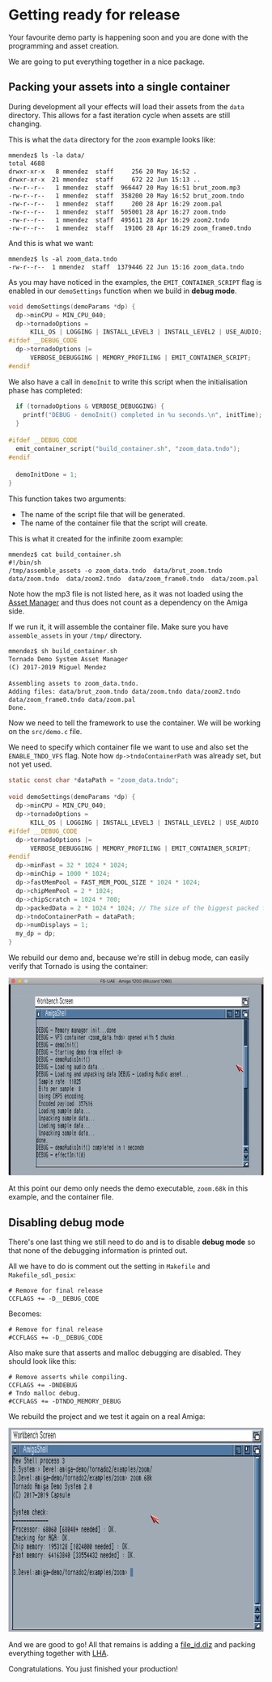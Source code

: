 Getting ready for release
=============

Your favourite demo party is happening soon and you are done with the programming and asset creation.

We are going to put everything together in a nice package.

Packing your assets into a single container
-------------------------

During development all your effects will load their assets from the ```data``` directory. This allows for a fast iteration cycle when assets are still changing.

This is what the ```data``` directory for the ```zoom``` example looks like:

```
mmendez$ ls -la data/
total 4688
drwxr-xr-x   8 mmendez  staff     256 20 May 16:52 .
drwxr-xr-x  21 mmendez  staff     672 22 Jun 15:13 ..
-rw-r--r--   1 mmendez  staff  966447 20 May 16:51 brut_zoom.mp3
-rw-r--r--   1 mmendez  staff  358200 20 May 16:52 brut_zoom.tndo
-rw-r--r--   1 mmendez  staff     200 28 Apr 16:29 zoom.pal
-rw-r--r--   1 mmendez  staff  505001 28 Apr 16:27 zoom.tndo
-rw-r--r--   1 mmendez  staff  495611 28 Apr 16:29 zoom2.tndo
-rw-r--r--   1 mmendez  staff   19106 28 Apr 16:29 zoom_frame0.tndo
```

And this is what we want:

```
mmendez$ ls -al zoom_data.tndo 
-rw-r--r--  1 mmendez  staff  1379446 22 Jun 15:16 zoom_data.tndo
```

As you may have noticed in the examples, the ```EMIT_CONTAINER_SCRIPT``` flag is enabled in our ```demoSettings``` function when we build in **debug mode**.

```c
void demoSettings(demoParams *dp) {
  dp->minCPU = MIN_CPU_040;
  dp->tornadoOptions =
      KILL_OS | LOGGING | INSTALL_LEVEL3 | INSTALL_LEVEL2 | USE_AUDIO;
#ifdef __DEBUG_CODE
  dp->tornadoOptions |=
      VERBOSE_DEBUGGING | MEMORY_PROFILING | EMIT_CONTAINER_SCRIPT;
#endif
```

We also have a call in ```demoInit``` to write this script when the initialisation phase has completed:

```c
  if (tornadoOptions & VERBOSE_DEBUGGING) {
    printf("DEBUG - demoInit() completed in %u seconds.\n", initTime);
  }

#ifdef __DEBUG_CODE
  emit_container_script("build_container.sh", "zoom_data.tndo");
#endif

  demoInitDone = 1;
}
```

This function takes two arguments:
* The name of the script file that will be generated.
* The name of the container file that the script will create.

This is what it created for the infinite zoom example:

```
mmendez$ cat build_container.sh
#!/bin/sh
/tmp/assemble_assets -o zoom_data.tndo  data/brut_zoom.tndo  data/zoom.tndo  data/zoom2.tndo  data/zoom_frame0.tndo  data/zoom.pal 
```

Note how the mp3 file is not listed here, as it was not loaded using the [Asset Manager](AssetManager.md) and thus does not count as a dependency on the Amiga side.

If we run it, it will assemble the container file. Make sure you have ```assemble_assets``` in your ```/tmp/``` directory.

```
mmendez$ sh build_container.sh
Tornado Demo System Asset Manager
(C) 2017-2019 Miguel Mendez

Assembling assets to zoom_data.tndo.
Adding files: data/brut_zoom.tndo data/zoom.tndo data/zoom2.tndo data/zoom_frame0.tndo data/zoom.pal 
Done.
```

Now we need to tell the framework to use the container. We will be working on the ```src/demo.c``` file. 

We need to specify which container file we want to use and also set the ```ENABLE_TNDO_VFS``` flag. Note how ```dp->tndoContainerPath``` was already set, but not yet used.

```c
static const char *dataPath = "zoom_data.tndo";

void demoSettings(demoParams *dp) {
  dp->minCPU = MIN_CPU_040;
  dp->tornadoOptions =
      KILL_OS | LOGGING | INSTALL_LEVEL3 | INSTALL_LEVEL2 | USE_AUDIO | ENABLE_TNDO_VFS;
#ifdef __DEBUG_CODE
  dp->tornadoOptions |=
      VERBOSE_DEBUGGING | MEMORY_PROFILING | EMIT_CONTAINER_SCRIPT;
#endif
  dp->minFast = 32 * 1024 * 1024;
  dp->minChip = 1000 * 1024;
  dp->fastMemPool = FAST_MEM_POOL_SIZE * 1024 * 1024;
  dp->chipMemPool = 2 * 1024;
  dp->chipScratch = 1024 * 700;
  dp->packedData = 2 * 1024 * 1024; // The size of the biggest packed file.
  dp->tndoContainerPath = dataPath;
  dp->numDisplays = 1;
  my_dp = dp;
}


```

We rebuild our demo and, because we're still in debug mode, can easily verify that Tornado is using the container:

![vfs_container](img/vfs_container.png "vfs_container")

At this point our demo only needs the demo executable, ```zoom.68k``` in this example, and the container file.

Disabling debug mode
-----------
There's one last thing we still need to do and is to disable **debug mode** so that none of the debugging information is printed out.

All we have to do is comment out the setting in ```Makefile``` and ```Makefile_sdl_posix```:

```
# Remove for final release
CCFLAGS += -D__DEBUG_CODE
```

Becomes:

```
# Remove for final release
#CCFLAGS += -D__DEBUG_CODE
```

Also make sure that asserts and malloc debugging are disabled. They should look like this:

```
# Remove asserts while compiling.
CCFLAGS += -DNDEBUG
# Tndo malloc debug.
#CCFLAGS += -DTNDO_MEMORY_DEBUG
```

We rebuild the project and we test it again on a real Amiga:

![last_test](img/last_test.png "last_test")

And we are good to go! All that remains is adding a [file_id.diz](https://en.wikipedia.org/wiki/FILE_ID.DIZ) and packing everything together with [LHA](https://en.wikipedia.org/wiki/LHA_(file_format)).

Congratulations. You just finished your production!

